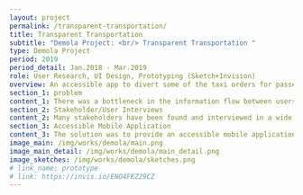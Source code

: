 ```yaml
---
layout: project
permalink: /transparent-transportation/
title: Transparent Transportation
subtitle: "Demola Project: <br/> Transparent Transportation "
type: Demola Project
period: 2019
period_detail: Jan.2018 - Mar.2019
role: User Research, UI Design, Prototyping (Sketch+Invision)
overview: An accessible app to divert some of the taxi orders for passengers (the specific user group as the visually impaired).
section_1: problem
content_1: There was a bottleneck in the information flow between users and public organizing taxi call center, resulting in long queues on the phone. Notably, the users were mostly those who have difficulties in riding general public transportation so need easy access to the taxi service.
section_2: Stakeholder/User Interviews
content_2: Many stakeholders have been found and interviewed in a wide range, including taxi driver, customer center employees, and different kinds of softwares in addition to the general users. Based on the interviews, stakeholder map was created, and our team was able to discover a critical painpoint that there is no single system from end-used side, and the only way to order a ride, find information, or communicate with taxi driver is a phone call. It was not developed so far since the main users are the elderly or the ones who have a certain difficulties, but through user interviews, we also found out many of users are using smart phone, although they use in their own different ways, for example, using VoiceOver.
section_3: Accessible Mobile Application
content_3: The solution was to provide an accessible mobile application which diverts some of the orders by the users from the phone queues. The app was iteratively designed for the visually impaired as an initial target user group. The first iteration with user interview/observation led to three key features as voice-reading/recording, zooming, and visual accessibility. The visuals were carefully considered with font size and color contrast, especially to meet the criteria of WCAG 2.0 Guidelines as basics; the minimum color contrast ratio should be more than 4.5:1 and more than 7:1 for enhancement. The users also varied for different color dependency, so the different color combinations were optionally designed in the next iteration. The voice was also tested by users with the pre-recorded human voice but the actual development was shortly tested by other team members. <br/> In addition, one little idea was added that the user can take a picture just in front of them when they are waiting for the ride and send it to the drivers for their micro-location. This way, the user and driver are able to meet each other much easier, which is a significant moment especially during winter times in Finland.
image_main: /img/works/demola/main.png
image_main_detail: /img/works/demola/main_detail.png
image_sketches: /img/works/demola/sketches.png
# link_name: prototype
# link: https://invis.io/ENO4FKZ29CZ
---
```

